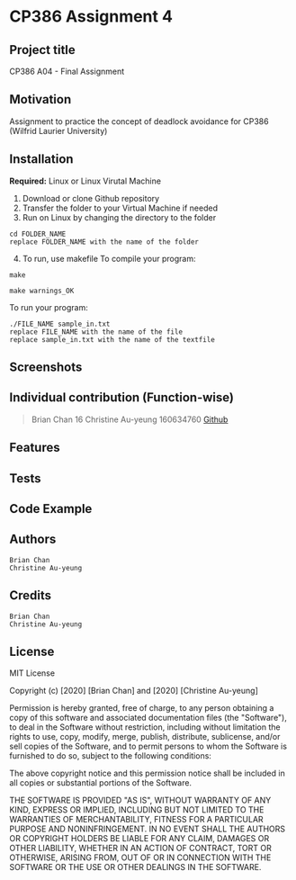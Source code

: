 # CP386 Assignment 4
## Project title
CP386 A04 - Final Assignment
## Motivation
Assignment to practice the concept of deadlock avoidance for CP386 (Wilfrid Laurier University)
## Installation
**Required:** Linux or Linux Virutal Machine
1. Download or clone Github repository
2. Transfer the folder to your Virtual Machine if needed
3. Run on Linux by changing the directory to the folder
```
cd FOLDER_NAME
replace FOLDER_NAME with the name of the folder
```
4. To run, use makefile
To compile your program:
```
make
```
```
make warnings_OK
```
To run your program:
``` 
./FILE_NAME sample_in.txt
replace FILE_NAME with the name of the file 
replace sample_in.txt with the name of the textfile
```
## Screenshots
## Individual contribution (Function-wise)
> Brian Chan 16 
> Christine Au-yeung 160634760 [Github](https://github.com/ChristineAu-yeung)
## Features
## Tests
## Code Example
## Authors
``` 
Brian Chan
Christine Au-yeung
```
## Credits
``` 
Brian Chan
Christine Au-yeung
```
## License
MIT License

Copyright (c) [2020] [Brian Chan] and [2020] [Christine Au-yeung]

Permission is hereby granted, free of charge, to any person obtaining a copy
of this software and associated documentation files (the "Software"), to deal
in the Software without restriction, including without limitation the rights
to use, copy, modify, merge, publish, distribute, sublicense, and/or sell
copies of the Software, and to permit persons to whom the Software is
furnished to do so, subject to the following conditions:

The above copyright notice and this permission notice shall be included in all
copies or substantial portions of the Software.

THE SOFTWARE IS PROVIDED "AS IS", WITHOUT WARRANTY OF ANY KIND, EXPRESS OR
IMPLIED, INCLUDING BUT NOT LIMITED TO THE WARRANTIES OF MERCHANTABILITY,
FITNESS FOR A PARTICULAR PURPOSE AND NONINFRINGEMENT. IN NO EVENT SHALL THE
AUTHORS OR COPYRIGHT HOLDERS BE LIABLE FOR ANY CLAIM, DAMAGES OR OTHER
LIABILITY, WHETHER IN AN ACTION OF CONTRACT, TORT OR OTHERWISE, ARISING FROM,
OUT OF OR IN CONNECTION WITH THE SOFTWARE OR THE USE OR OTHER DEALINGS IN THE
SOFTWARE.

